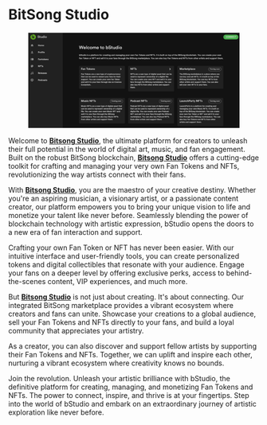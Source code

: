 # BitSong Studio

<figure><img src="../../.gitbook/assets/Screenshot 2023-07-03 165555.jpg" alt=""><figcaption></figcaption></figure>

Welcome to [**Bitsong Studio**](https://bitsong.studio), the ultimate platform for creators to unleash their full potential in the world of digital art, music, and fan engagement. Built on the robust BitSong blockchain, [**Bitsong Studio**](https://bitsong.studio) offers a cutting-edge toolkit for crafting and managing your very own Fan Tokens and NFTs, revolutionizing the way artists connect with their fans.

With [**Bitsong Studio**](https://bitsong.studio), you are the maestro of your creative destiny. Whether you're an aspiring musician, a visionary artist, or a passionate content creator, our platform empowers you to bring your unique vision to life and monetize your talent like never before. Seamlessly blending the power of blockchain technology with artistic expression, bStudio opens the doors to a new era of fan interaction and support.

Crafting your own Fan Token or NFT has never been easier. With our intuitive interface and user-friendly tools, you can create personalized tokens and digital collectibles that resonate with your audience. Engage your fans on a deeper level by offering exclusive perks, access to behind-the-scenes content, VIP experiences, and much more.

But [**Bitsong Studio**](https://bitsong.studio) is not just about creating. It's about connecting. Our integrated BitSong marketplace provides a vibrant ecosystem where creators and fans can unite. Showcase your creations to a global audience, sell your Fan Tokens and NFTs directly to your fans, and build a loyal community that appreciates your artistry.

As a creator, you can also discover and support fellow artists by supporting their Fan Tokens and NFTs. Together, we can uplift and inspire each other, nurturing a vibrant ecosystem where creativity knows no bounds.

Join the revolution. Unleash your artistic brilliance with bStudio, the definitive platform for creating, managing, and monetizing Fan Tokens and NFTs. The power to connect, inspire, and thrive is at your fingertips. Step into the world of bStudio and embark on an extraordinary journey of artistic exploration like never before.
